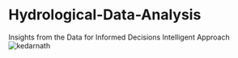 # Hydrological-Data-Analysis
Insights from the Data for Informed Decisions
Intelligent Approach
![kedarnath](https://www.shutterstock.com/image-photo/view-kedarnath-temple-lights-night-600w-1454233511.jpg)
